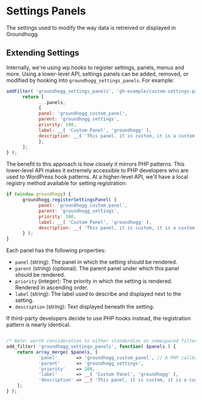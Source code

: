 Settings Panels
=======

The settings used to modify the way data is retreived or displayed in Groundhogg.

## Extending Settings

Internally, we're using wp.hooks to register settings, panels, menus and more. Using a lower-level API, settings panels can be added, removed, or modified by hooking into `groundhogg_settings_panels`.  For example:

```js
addFilter( 'groundhogg_settings_panels', 'gh-example/custom-settings-panel', panels => {
      return [
            ...panels,
            {
            panel: 'groundhogg_custom_panel',
            parent: 'groundhogg_settings',
            priority: 100,
            label: __( 'Custom Panel', 'groundhogg' ),
            description: __( 'This panel, it is custom, it is a custom panel.', 'groundhogg' ),
            },
      ];
} );
```

The benefit to this approach is how closely it mirrors PHP patterns. This lower-level API makes it extremely accessible to PHP developers who are used to WordPress hook patterns. At a higher-level API, we'll have a local registry method available for setting registration:

```js
if (window.groundhogg) {
      groundhogg.registerSettingsPanel( {
            panel: 'groundhogg_custom_panel',
            parent: 'groundhogg_settings',
            priority: 100,
            label: __( 'Custom Panel', 'groundhogg' ),
            description: __( 'This panel, it is custom, it is a custom panel.', 'groundhogg' ),
      } );
}
```

Each panel has the following properties:

- `panel` (string): The panel in which the setting should be rendered.
- `parent` (string) (optional): The parent panel under which this panel should be rendered.
- `priority` (integer): The priority in which the setting is rendered. Rendered in ascending order.
- `label` (string): The label used to describe and displayed next to the setting.
- `description` (string): Text displayed beneath the setting.

If third-party developers decide to use PHP hooks instead, the registration pattern is nearly identical.

```php

/* Note: worth consideration to either standardize on namespaced filters, e.g. groundhogg/admin/settings/sections, or global filters. Global for in JS - happy to namespace, but will need further back-compat consideration. */
add_filter( 'groundhogg_settings_panels', function( $panels ) {
	return array_merge( $panels, [
            'panel'       => 'groundhogg_custom_panel', // A PHP callback for rendering their settings,
            'parent'      => 'groundhogg_settings',
            'priority'    => 100,
            'label'       => __( 'Custom Panel', 'groundhogg' ),
            'description' => __( 'This panel, it is custom, it is a custom panel.', 'groundhogg' ),
	];
} );
```
